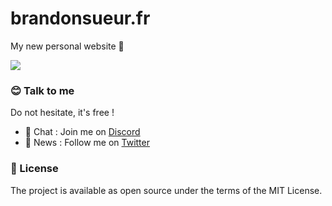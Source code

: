 # brandonsueur.fr

My new personal website 🥰

![](https://i.ibb.co/68JmMhh/Capture-d-e-cran-2019-08-06-a-07-48-55.png)

### 😊  Talk to me
Do not hesitate, it's free !

- 💬  Chat : Join me on [Discord](https://discord.gg/KTv27wj)
- 📣  News : Follow me on [Twitter](https://twitter.com/_brandonsueur)

### 📖  License
The project is available as open source under the terms of the MIT License.
